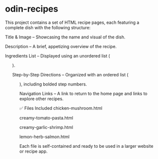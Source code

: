 # odin-recipes
This project contains a set of HTML recipe pages, each featuring a complete dish with the following structure:

Title & Image – Showcasing the name and visual of the dish.

Description – A brief, appetizing overview of the recipe.

Ingredients List – Displayed using an unordered list (<ul>).

Step-by-Step Directions – Organized with an ordered list (<ol>), including bolded step numbers.

Navigation Links – A link to return to the home page and links to explore other recipes.

✅ Files Included
chicken-mushroom.html

creamy-tomato-pasta.html

creamy-garlic-shrimp.html

lemon-herb-salmon.html

Each file is self-contained and ready to be used in a larger website or recipe app.

